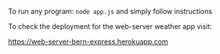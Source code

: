 To run any program:
`node app.js`
and simply follow instructions

To check the deployment for the web-server weather app visit:

https://web-server-bern-express.herokuapp.com
